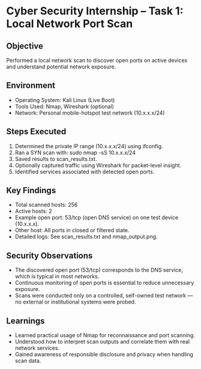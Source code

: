 # Cyber Security Internship – Task 1: Local Network Port Scan 

## Objective
Performed a local network scan to discover open ports on active devices and understand potential network exposure.

## Environment
- Operating System: Kali Linux (Live Boot)
- Tools Used: Nmap, Wireshark (optional)
- Network: Personal mobile-hotspot test network (10.x.x.x/24)

## Steps Executed
1. Determined the private IP range (10.x.x.x/24) using ifconfig.
2. Ran a SYN scan with: sudo nmap -sS 10.x.x.x/24
3. Saved results to scan_results.txt.
4. Optionally captured traffic using Wireshark for packet-level insight.
5. Identified services associated with detected open ports.

## Key Findings
- Total scanned hosts: 256
- Active hosts: 2
- Example open port: 53/tcp (open DNS service) on one test device (10.x.x.x).
- Other host: All ports in closed or filtered state.
- Detailed logs: See scan_results.txt and nmap_output.png.

## Security Observations
- The discovered open port (53/tcp) corresponds to the DNS service, which is typical in most networks.
- Continuous monitoring of open ports is essential to reduce unnecessary exposure.
- Scans were conducted only on a controlled, self-owned test network — no external or institutional systems were probed.

## Learnings
- Learned practical usage of Nmap for reconnaissance and port scanning.
- Understood how to interpret scan outputs and correlate them with real network services.
- Gained awareness of responsible disclosure and privacy when handling scan data.
